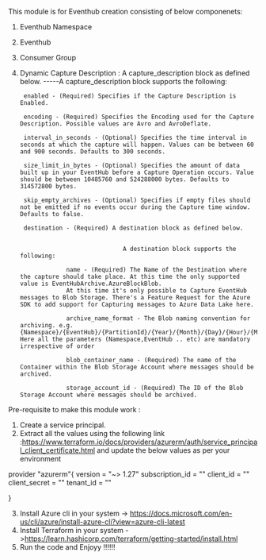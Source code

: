 This module is for Eventhub creation consisting of below componenets:

1. Eventhub Namespace
2. Eventhub
3. Consumer Group

4. Dynamic Capture Description : A capture_description block as defined below.
   -----A capture_description block supports the following:

        enabled - (Required) Specifies if the Capture Description is Enabled.

        encoding - (Required) Specifies the Encoding used for the Capture Description. Possible values are Avro and AvroDeflate.

        interval_in_seconds - (Optional) Specifies the time interval in seconds at which the capture will happen. Values can be between 60 and 900 seconds. Defaults to 300 seconds.

        size_limit_in_bytes - (Optional) Specifies the amount of data built up in your EventHub before a Capture Operation occurs. Value should be between 10485760 and 524288000 bytes. Defaults to 314572800 bytes.

        skip_empty_archives - (Optional) Specifies if empty files should not be emitted if no events occur during the Capture time window. Defaults to false.

        destination - (Required) A destination block as defined below.

                 
                                    A destination block supports the following:

                    name - (Required) The Name of the Destination where the capture should take place. At this time the only supported value is EventHubArchive.AzureBlockBlob.
                    At this time it's only possible to Capture EventHub messages to Blob Storage. There's a Feature Request for the Azure SDK to add support for Capturing messages to Azure Data Lake here.

                    archive_name_format - The Blob naming convention for archiving. e.g. {Namespace}/{EventHub}/{PartitionId}/{Year}/{Month}/{Day}/{Hour}/{Minute}/{Second}. Here all the parameters (Namespace,EventHub .. etc) are mandatory irrespective of order

                    blob_container_name - (Required) The name of the Container within the Blob Storage Account where messages should be archived.

                    storage_account_id - (Required) The ID of the Blob Storage Account where messages should be archived.




Pre-requisite to make this module work :
1. Create a service principal.
2. Extract all the values using the following link :https://www.terraform.io/docs/providers/azurerm/auth/service_principal_client_certificate.html
   and update the below values as per your environment 

provider "azurerm"{
  version         = "~> 1.27"
  subscription_id = ""
  client_id       = ""
  client_secret   = ""
  tenant_id       = ""
  
}


3. Install Azure cli in your system -> https://docs.microsoft.com/en-us/cli/azure/install-azure-cli?view=azure-cli-latest
4. Install Terraform in your system ->https://learn.hashicorp.com/terraform/getting-started/install.html
5. Run the code and Enjoyy !!!!!!
